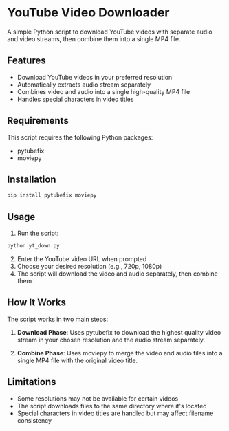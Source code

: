 # YouTube Video Downloader

A simple Python script to download YouTube videos with separate audio and video streams, then combine them into a single MP4 file.

## Features

- Download YouTube videos in your preferred resolution
- Automatically extracts audio stream separately
- Combines video and audio into a single high-quality MP4 file
- Handles special characters in video titles

## Requirements

This script requires the following Python packages:
- pytubefix
- moviepy

## Installation

```bash
pip install pytubefix moviepy
```

## Usage

1. Run the script:
```python
python yt_down.py
```

2. Enter the YouTube video URL when prompted
3. Choose your desired resolution (e.g., 720p, 1080p)
4. The script will download the video and audio separately, then combine them

## How It Works

The script works in two main steps:

1. **Download Phase**: Uses pytubefix to download the highest quality video stream in your chosen resolution and the audio stream separately.

2. **Combine Phase**: Uses moviepy to merge the video and audio files into a single MP4 file with the original video title.

## Limitations

- Some resolutions may not be available for certain videos
- The script downloads files to the same directory where it's located
- Special characters in video titles are handled but may affect filename consistency



